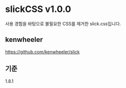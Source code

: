 # slickCSS v1.0.0
사용 경험을 바탕으로 불필요한 CSS를 제거한 slick.css입니다.

## kenwheeler
<https://github.com/kenwheeler/slick>

## 기준
1.8.1
